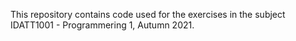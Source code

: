 This repository contains code used for the exercises in the subject IDATT1001 - Programmering 1, Autumn 2021.
